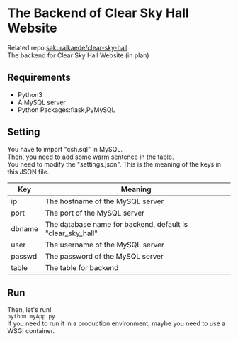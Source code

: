 # The Backend of Clear Sky Hall Website
Related repo:[sakuraikaede/clear-sky-hall](https://github.com/sakuraikaede/clear-sky-hall)  
The backend for Clear Sky Hall Website (in plan)

## Requirements
+ Python3  
+ A MySQL server  
+ Python Packages:flask,PyMySQL  

## Setting
You have to import "csh.sql" in MySQL.  
Then, you need to add some warm sentence in the table.  
You need to modify the "settings.json". This is the meaning of the keys in this JSON file.  

|  Key   | Meaning                                                    |
|  ----  | ---------------------------------------------------------- |
| ip     | The hostname of the MySQL server                           |
| port   | The port of the MySQL server                               |
| dbname | The database name for backend, default is "clear_sky_hall" |
| user   | The username of the MySQL server                           |
| passwd | The password of the MySQL server                           |
| table  | The table for backend                                      |  
  
## Run

Then, let's run!  
`python myApp.py`  
If you need to run it in a production environment, maybe you need to use a WSGI container.
